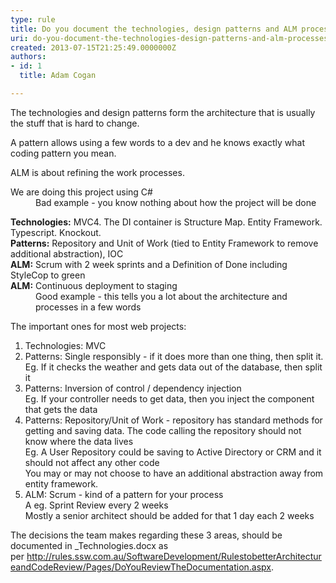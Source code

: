 ```yaml
---
type: rule
title: Do you document the technologies, design patterns and ALM processes?
uri: do-you-document-the-technologies-design-patterns-and-alm-processes
created: 2013-07-15T21:25:49.0000000Z
authors:
- id: 1
  title: Adam Cogan

---
```




<span class='intro'> <p>The technologies and design patterns form the architecture that is usually the stuff that is hard to change.</p><p>A pattern allows using a few words to a dev and he knows exactly what coding pattern you mean.</p><p>ALM is about refining the work processes.​</p> </span>

<dl class="bad"><dt>We are doing this project using C#​</dt><dd>Bad example - you know nothing about how the project will be done</dd></dl><dl class="good"><dt>
      <strong>Technologies&#58;</strong> MVC4. The DI container is Structure Map. Entity Framework. Typescript. Knockout.<br><strong>Patterns&#58;</strong> Repository and Unit of Work (tied to Entity Framework to remove additional abstraction), IOC<br><strong>ALM&#58;</strong> Scrum with 2 week sprints and a Definition of Done including StyleCop to green<br><strong>ALM&#58;</strong> Continuous deployment to staging</dt><dd>Good example - this tells you a lot about the architecture and processes in a few words</dd></dl><p>The important ones for most web projects&#58;</p><ol><li>Technologies&#58; MVC</li><li>Patterns&#58; Single responsibly - if it does more than one thing, then split it.<br> Eg. If it checks the weather and gets data out of the database, then split it&#160;</li><li>Patterns&#58; Inversion of control / dependency injection<br> Eg. If your controller needs to get data, then you inject the component that gets the data</li><li>Patterns&#58; Repository/Unit of Work - repository has standard methods for getting and saving data.&#160;The code calling the repository should not know where the data lives<br> Eg. A User Repository could be saving to Active Directory or CRM and it should not affect any other code<br> You may or may not choose to have an additional abstraction away from entity framework.</li><li>ALM&#58; Scrum - kind of a pattern for your process<br> A eg. Sprint Review every 2 weeks<br> Mostly a senior architect should be added for that 1 day each 2 weeks</li></ol><p>The decisions the team makes regarding these 3 areas, should be documented in _Technologies.docx as per&#160;<a href="/SoftwareDevelopment/RulestobetterArchitectureandCodeReview/Pages/DoYouReviewTheDocumentation.aspx">http&#58;//rules.ssw.com.au/SoftwareDevelopment/RulestobetterArchitectureandCodeReview/Pages/DoYouReviewTheDocumentation.aspx</a>​.​</p> ​


